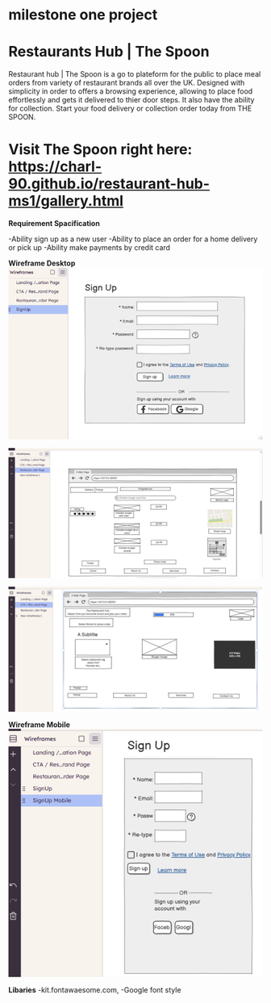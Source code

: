 # milestone one project

# Restaurants Hub | The Spoon
  
Restaurant hub | The Spoon is a go to plateform for the public to place meal orders from variety of restaurant brands all over the UK. 
Designed with simplicity in order to offers a browsing experience, allowing to place food effortlessly and gets it delivered to thier door steps. It also have the ability for collection. Start your food delivery or collection order today from THE SPOON.

# Visit The Spoon right here: https://charl-90.github.io/restaurant-hub-ms1/gallery.html 


**Requirement Spacification**

-Ability sign up as a new user
-Ability to place an order for a home delivery or pick up
-Ability make payments by credit card



**Wireframe Desktop**
![alt text](signUp.PNG)

![alt text](orderPage.PNG)

![alt text](restaurantHunPage.PNG)

**Wireframe Mobile**
![alt text](mobileSignUp.PNG)


**Libaries**
-kit.fontawaesome.com,
-Google font style